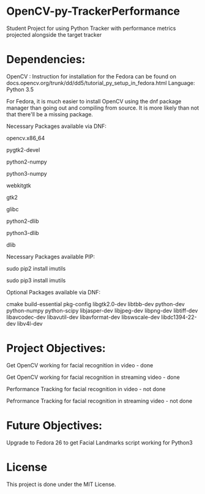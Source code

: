 # OpenCV-py-TrackerPerformance
Student Project for using Python Tracker with performance metrics projected alongside the target tracker

# Dependencies:
OpenCV : Instruction for installation for the Fedora can be found on docs.opencv.org/trunk/dd/dd5/tutorial_py_setup_in_fedora.html
Language: Python 3.5

For Fedora, it is much easier to install OpenCV using the dnf package manager than going out and compiling from source.
It is more likely than not that there'll be a missing package.

Necessary Packages available via DNF:

opencv.x86_64

pygtk2-devel

python2-numpy

python3-numpy

webkitgtk

gtk2

glibc

python2-dlib

python3-dlib

dlib


Necessary Packages available PIP:

sudo pip2 install imutils

sudo pip3 install imutils


Optional Packages available via DNF:

cmake build-essential pkg-config libgtk2.0-dev libtbb-dev python-dev python-numpy
python-scipy libjasper-dev libjpeg-dev libpng-dev libtiff-dev libavcodec-dev libavutil-dev
libavformat-dev libswscale-dev libdc1394-22-dev libv4l-dev


# Project Objectives:

Get OpenCV working for facial recognition in video - done

Get OpenCV working for facial recognition in streaming video - done

Performance Tracking for facial recognition in video - not done

Pefrormance Tracking for facial recognition in streaming video - not done


# Future Objectives:

Upgrade to Fedora 26 to get Facial Landmarks script working for Python3

# License
This project is done under the MIT License.